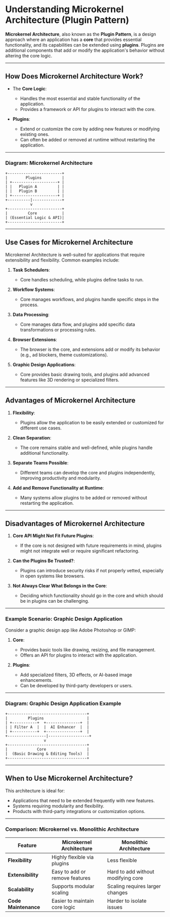 # Understanding Microkernel Architecture (Plugin Pattern)

**Microkernel Architecture**, also known as the **Plugin Pattern**, is a design approach where an application has a **core** that provides essential functionality, and its capabilities can be extended using **plugins**. Plugins are additional components that add or modify the application's behavior without altering the core logic.

---

## How Does Microkernel Architecture Work?

- The **Core Logic**:
  - Handles the most essential and stable functionality of the application.
  - Provides a framework or API for plugins to interact with the core.

- **Plugins**:
  - Extend or customize the core by adding new features or modifying existing ones.
  - Can often be added or removed at runtime without restarting the application.

---

### Diagram: Microkernel Architecture
```
+------------------------+
|        Plugins         |
| +--------------------+ |
| |   Plugin A         | |
| |   Plugin B         | |
| +--------------------+ |
+----------|-------------+
           v
+------------------------+
|         Core           |
| (Essential Logic & API)|
+------------------------+
```

---

## Use Cases for Microkernel Architecture

Microkernel Architecture is well-suited for applications that require extensibility and flexibility. Common examples include:

1. **Task Schedulers**:
   - Core handles scheduling, while plugins define tasks to run.

2. **Workflow Systems**:
   - Core manages workflows, and plugins handle specific steps in the process.

3. **Data Processing**:
   - Core manages data flow, and plugins add specific data transformations or processing rules.

4. **Browser Extensions**:
   - The browser is the core, and extensions add or modify its behavior (e.g., ad blockers, theme customizations).

5. **Graphic Design Applications**:
   - Core provides basic drawing tools, and plugins add advanced features like 3D rendering or specialized filters.

---

## Advantages of Microkernel Architecture

1. **Flexibility**:
   - Plugins allow the application to be easily extended or customized for different use cases.

2. **Clean Separation**:
   - The core remains stable and well-defined, while plugins handle additional functionality.

3. **Separate Teams Possible**:
   - Different teams can develop the core and plugins independently, improving productivity and modularity.

4. **Add and Remove Functionality at Runtime**:
   - Many systems allow plugins to be added or removed without restarting the application.

---

## Disadvantages of Microkernel Architecture

1. **Core API Might Not Fit Future Plugins**:
   - If the core is not designed with future requirements in mind, plugins might not integrate well or require significant refactoring.

2. **Can the Plugins Be Trusted?**:
   - Plugins can introduce security risks if not properly vetted, especially in open systems like browsers.

3. **Not Always Clear What Belongs in the Core**:
   - Deciding which functionality should go in the core and which should be in plugins can be challenging.

---

### Example Scenario: Graphic Design Application

Consider a graphic design app like Adobe Photoshop or GIMP:

1. **Core**:
   - Provides basic tools like drawing, resizing, and file management.
   - Offers an API for plugins to interact with the application.

2. **Plugins**:
   - Add specialized filters, 3D effects, or AI-based image enhancements.
   - Can be developed by third-party developers or users.

---

### Diagram: Graphic Design Application Example
```
+-----------------------------------+
|         Plugins                   |
| +-----------+  +---------------+  |
| | Filter A  |  |  AI Enhancer  |  |
| +-----------+  +---------------+  |
+-----------------|------------------+
                 v
+-----------------------------------+
|             Core                  |
|  (Basic Drawing & Editing Tools)  |
+-----------------------------------+
```

---

## When to Use Microkernel Architecture?

This architecture is ideal for:
- Applications that need to be extended frequently with new features.
- Systems requiring modularity and flexibility.
- Products with third-party integrations or customization options.

---

### Comparison: Microkernel vs. Monolithic Architecture

| Feature                   | Microkernel Architecture          | Monolithic Architecture           |
|---------------------------|-----------------------------------|-----------------------------------|
| **Flexibility**           | Highly flexible via plugins       | Less flexible                    |
| **Extensibility**         | Easy to add or remove features    | Hard to add without modifying core|
| **Scalability**           | Supports modular scaling          | Scaling requires larger changes   |
| **Code Maintenance**      | Easier to maintain core logic     | Harder to isolate issues          |
